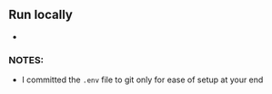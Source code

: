 
## Run locally
- 

### NOTES:
- I committed the `.env` file to git only for ease of setup at your end
